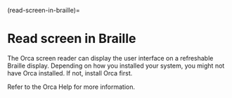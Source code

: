 (read-screen-in-braille)=
# Read screen in Braille

The Orca screen reader can display the user interface on a refreshable Braille display. Depending on how you installed your system, you might not have Orca installed. If not, install Orca first.

Refer to the Orca Help for more information.

